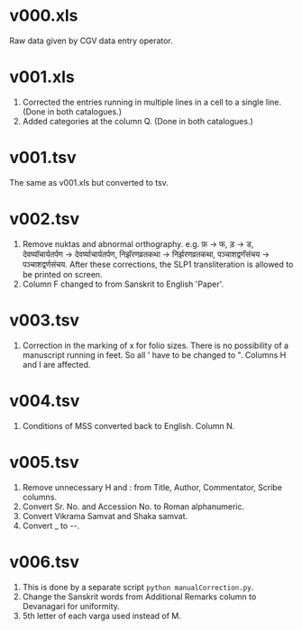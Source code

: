 # v000.xls

Raw data given by CGV data entry operator.

# v001.xls

1. Corrected the entries running in multiple lines in a cell to a single line. (Done in both catalogues.)
2. Added categories at the column Q. (Done in both catalogues.)

# v001.tsv

The same as v001.xls but converted to tsv.

# v002.tsv

1. Remove nuktas and abnormal orthography. e.g. फ़ -> फ, ड़ -> ड, देवष्यॉचार्यतर्पण -> देवर्ष्याचार्यतर्पण, निझॅरणव्रतकथा -> निर्झरणव्रतकथा,  पञ्चाशद्वणॅसंचय -> पञ्चाशद्वर्णसंचय.
After these corrections, the SLP1 transliteration is allowed to be printed on screen.
2. Column F changed to from Sanskrit to English 'Paper'.

# v003.tsv

1. Correction in the marking of x for folio sizes. There is no possibility of a manuscript running in feet. So all ' have to be changed to ". Columns H and I are affected.

# v004.tsv

1. Conditions of MSS converted back to English. Column N.

# v005.tsv

1. Remove unnecessary H and : from Title, Author, Commentator, Scribe columns.
2. Convert Sr. No. and Accession No. to Roman alphanumeric.
3. Convert Vikrama Samvat and Shaka samvat.
4. Convert _ to --.

# v006.tsv
1. This is done by a separate script `python manualCorrection.py`.
2. Change the Sanskrit words from Additional Remarks column to Devanagari for uniformity.
3. 5th letter of each varga used instead of M.
